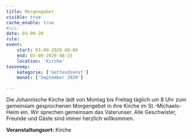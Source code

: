 ```yaml
---
title: Morgengebet
visible: true
cache_enable: true
#ics: 
date: 03-09-20
rule: 
event:
	start: 03-09-2020 08:00
	end: 03-09-2020 08:15
	location: 'Kirche'
taxonomy:
	kategorie: ['Gottesdienst']
	monat: ['September 2020']

---
```

Die Johannische Kirche lädt von Montag bis Freitag täglich um 8 Uhr zum gemeinsam gesprochenen Morgengebet in ihre Kirche im St.-Michaels-Heim ein. Wir sprechen gemeinsam das Vaterunser. Alle Geschwister, Freunde und Gäste sind immer herzlich willkommen.



**Veranstaltungsort:** Kirche

